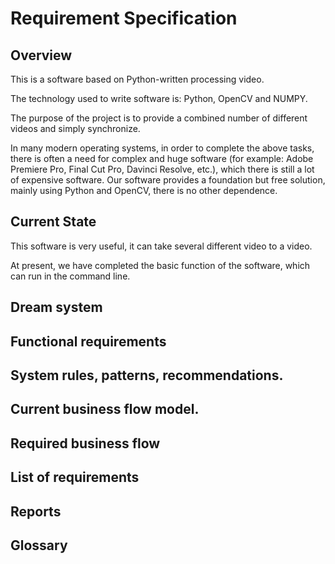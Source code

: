 # Requirement Specification

## Overview

This is a software based on Python-written processing video.

The technology used to write software is: Python, OpenCV and NUMPY.

The purpose of the project is to provide a combined number of different videos and simply synchronize.

In many modern operating systems, in order to complete the above tasks, there is often a need for complex and huge software (for example: Adobe Premiere Pro, Final Cut Pro, Davinci Resolve, etc.), which there is still a lot of expensive software. Our software provides a foundation but free solution, mainly using Python and OpenCV, there is no other dependence.

## Current State

This software is very useful, it can take several different video to a video.

At present, we have completed the basic function of the software, which can run in the command line.

## Dream system

## Functional requirements

## System rules, patterns, recommendations.

## Current business flow model.

## Required business flow

## List of requirements

## Reports

## Glossary
